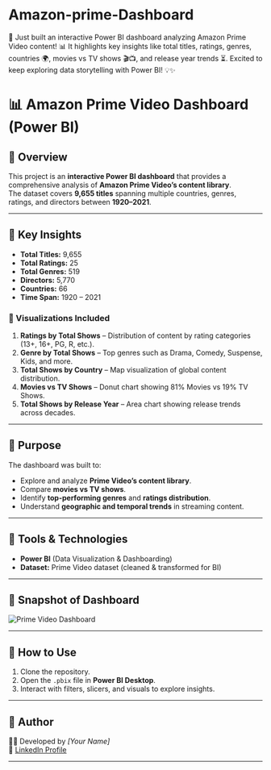 # Amazon-prime-Dashboard
🚀 Just built an interactive Power BI dashboard analyzing Amazon Prime Video content! 📊 It highlights key insights like total titles, ratings, genres, countries 🌍, movies vs TV shows 🎬📺, and release year trends ⏳. Excited to keep exploring data storytelling with Power BI! 💡✨

# 📊 Amazon Prime Video Dashboard (Power BI)

## 🔹 Overview
This project is an **interactive Power BI dashboard** that provides a comprehensive analysis of **Amazon Prime Video’s content library**.  
The dataset covers **9,655 titles** spanning multiple countries, genres, ratings, and directors between **1920–2021**.

---

## 🔹 Key Insights

- **Total Titles:** 9,655  
- **Total Ratings:** 25  
- **Total Genres:** 519  
- **Directors:** 5,770  
- **Countries:** 66  
- **Time Span:** 1920 – 2021  

### 📌 Visualizations Included
1. **Ratings by Total Shows** – Distribution of content by rating categories (13+, 16+, PG, R, etc.).  
2. **Genre by Total Shows** – Top genres such as Drama, Comedy, Suspense, Kids, and more.  
3. **Total Shows by Country** – Map visualization of global content distribution.  
4. **Movies vs TV Shows** – Donut chart showing 81% Movies vs 19% TV Shows.  
5. **Total Shows by Release Year** – Area chart showing release trends across decades.  

---

## 🔹 Purpose
The dashboard was built to:
- Explore and analyze **Prime Video’s content library**.  
- Compare **movies vs TV shows**.  
- Identify **top-performing genres** and **ratings distribution**.  
- Understand **geographic and temporal trends** in streaming content.  

---

## 🔹 Tools & Technologies
- **Power BI** (Data Visualization & Dashboarding)  
- **Dataset:** Prime Video dataset (cleaned & transformed for BI)  

---

## 🔹 Snapshot of Dashboard
![Prime Video Dashboard](dashboard_screenshot.png)

---

## 🔹 How to Use
1. Clone the repository.  
2. Open the `.pbix` file in **Power BI Desktop**.  
3. Interact with filters, slicers, and visuals to explore insights.  

---

## 🔹 Author
👨‍💻 Developed by *[Your Name]*  
🔗 [LinkedIn Profile](https://www.linkedin.com/in/pranjali-bodke-404111282/)  

---
